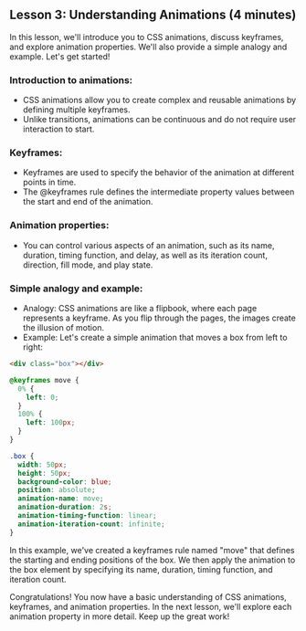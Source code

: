 ## Lesson 3: Understanding Animations (4 minutes)

In this lesson, we'll introduce you to CSS animations, discuss keyframes, and explore animation properties. We'll also provide a simple analogy and example. Let's get started!

### Introduction to animations:

- CSS animations allow you to create complex and reusable animations by defining multiple keyframes.
- Unlike transitions, animations can be continuous and do not require user interaction to start.

### Keyframes:

- Keyframes are used to specify the behavior of the animation at different points in time.
- The @keyframes rule defines the intermediate property values between the start and end of the animation.

### Animation properties:

- You can control various aspects of an animation, such as its name, duration, timing function, and delay, as well as its iteration count, direction, fill mode, and play state.

### Simple analogy and example:

- Analogy: CSS animations are like a flipbook, where each page represents a keyframe. As you flip through the pages, the images create the illusion of motion.
- Example: Let's create a simple animation that moves a box from left to right:

```html
<div class="box"></div>
```

```css
@keyframes move {
  0% {
    left: 0;
  }
  100% {
    left: 100px;
  }
}

.box {
  width: 50px;
  height: 50px;
  background-color: blue;
  position: absolute;
  animation-name: move;
  animation-duration: 2s;
  animation-timing-function: linear;
  animation-iteration-count: infinite;
}
```

In this example, we've created a keyframes rule named "move" that defines the starting and ending positions of the box. We then apply the animation to the box element by specifying its name, duration, timing function, and iteration count.

Congratulations! You now have a basic understanding of CSS animations, keyframes, and animation properties. In the next lesson, we'll explore each animation property in more detail. Keep up the great work!
